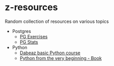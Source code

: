 # z-resources
Random collection of resources on various topics
- Postgres
  - [PG Exercises](https://pgstats.dev/)
  - [PG Stats](https://pgstats.dev/)
- Python
  - [Dabeaz basic Python course](https://dabeaz-course.github.io/practical-python/Notes/Contents.html)
  - [Python from the very beginning - Book](https://coherentpdf.com/python/index.html)
